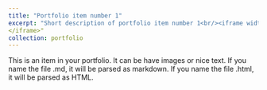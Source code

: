 ```yaml
---
title: "Portfolio item number 1"
excerpt: "Short description of portfolio item number 1<br/><iframe width="420" height="345" src="https://www.youtube.com/embed/tgbNymZ7vqY?controls=0">
</iframe>"
collection: portfolio
---
```


This is an item in your portfolio. It can be have images or nice text. If you name the file .md, it will be parsed as markdown. If you name the file .html, it will be parsed as HTML. 
